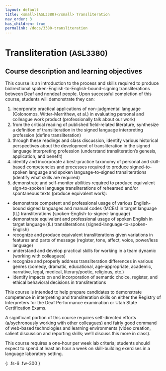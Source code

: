 ```yaml
---
layout: default
title: <small>(ASL3380)</small> Transliteration
nav_order: 3
has_children: true
permalink: /docs/3380-transliteration
---
```


# Transliteration <small>(ASL3380)</small>

## Course description and learning objectives

This course is an introduction to the process and skills required to produce bidirectional spoken-English-to-English-bound-signing transliterations between Deaf and nondeaf people. Upon successful completion of this course, students will demonstrate they can:

1. incorporate practical applications of non-judgmental language (Colonomos, Witter-Merrithew, et al.) in evaluating personal and colleague work product (professionally talk about our work)
2. from the critical reading of published field-related literature, synthesize a definition of transliteration in the signed language interpreting profession (define transliteration)
3. through these readings and class discussion, identify various historical perspectives about the development of transliteration in the signed language interpreting profession (understand transliteration’s genesis, application, and benefit)
4. identify and incorporate a best-practice taxonomy of personal and skill-based competencies and processes required to produce signed-to-spoken language and spoken language-to-signed transliterations (identify what skills are required)
5. demonstrate and self-monitor abilities required to produce equivalent sign-to-spoken language transliterations of rehearsed and/or spontaneous texts (produce equivalent work):
* demonstrate competent and professional usage of various English-bound signed languages and manual codes (MCEs) in target language (tL) transliterations (spoken-English-to-signed-language)
* demonstrate equivalent and professional usage of spoken English in target language (tL) transliterations (signed-language-to-spoken-English)
* recognize and produce equivalent transliterations given variations in features and parts of message (register, tone, affect, voice, power/less language)
* understand and develop practical skills for working in a team dynamic (working with colleagues)
* recognize and properly address transliteration differences in various genres (comedy, dramatic, educational, age-appropriate, academic, narrative, legal, medical, literary/poetic, religious, etc.)
* identify impacts on and incorporation of semantic choice, register, and ethical behavioral decisions in transliterations

This course is intended to help prepare candidates to demonstrate competence in interpreting and transliteration skills on either the Registry of Interpreters for the Deaf Performance examination or Utah State Certification Exams.

A significant portion of this course requires self-directed efforts (a/sychronously working with other colleagues) and fairly good command of web-based technologies and learning environments (video creation, salient discussion and reporting skills; we’ll discuss this more in class).

This course requires a one-hour per week lab criteria; students should expect to spend at least an hour a week on skill-building exercises in a language laboratory setting.



{: .fs-6 .fw-300 }
